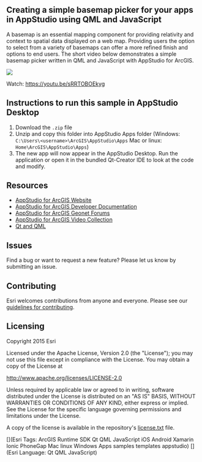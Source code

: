 
## Creating a simple basemap picker for your apps in AppStudio using QML and JavaScript

A basemap is an essential mapping component for providing relativity and context to spatial data displayed on a web map.  Providing users the option to select from a variety of basemaps can offer a more refined finish and options to end users.  The short video below demonstrates a simple basemap picker written in QML and JavaScript with AppStudio for ArcGIS.

![](https://j.gifs.com/v1B82o.gif)

Watch: https://youtu.be/sRRTOBOEkyg

## Instructions to run this sample in AppStudio Desktop

1. Download the `.zip` file
2. Unzip and copy this folder into AppStudio Apps folder (Windows: `C:\Users\<username>\ArcGIS\AppStudio\Apps` Mac or linux: `Home\ArcGIS\AppStudio\Apps`)
3. The new app will now appear in the AppStudio Desktop. Run the application or open it in the bundled Qt-Creator IDE to look at the code and modify.

## Resources

* [AppStudio for ArcGIS Website](https://appstudio.arcgis.com/)
* [AppStudio for ArcGIS Developer Documentation](http://doc.arcgis.com/en/appstudio/extend-apps/useqtcreatorcreateapp.htm)
* [AppStudio for ArcGIS Geonet Forums](https://geonet.esri.com/groups/appstudio/)
* [AppStudio for ArcGIS Video Collection](http://video.arcgis.com/series/232/appstudio-for-arcgis)
* [Qt and QML](http://www.qt.io/)

## Issues

Find a bug or want to request a new feature?  Please let us know by submitting an issue.

## Contributing

Esri welcomes contributions from anyone and everyone. Please see our [guidelines for contributing](https://github.com/esri/contributing).

## Licensing
Copyright 2015 Esri

Licensed under the Apache License, Version 2.0 (the "License");
you may not use this file except in compliance with the License.
You may obtain a copy of the License at

http://www.apache.org/licenses/LICENSE-2.0

Unless required by applicable law or agreed to in writing, software
distributed under the License is distributed on an "AS IS" BASIS,
WITHOUT WARRANTIES OR CONDITIONS OF ANY KIND, either express or implied.
See the License for the specific language governing permissions and
limitations under the License.

A copy of the license is available in the repository's [license.txt](license.txt) file.


[](Esri Tags: ArcGIS Runtime SDK Qt QML JavaScript iOS Android Xamarin Ionic PhoneGap Mac linux Windows Apps samples templates appstudio)
[](Esri Language: Qt QML JavaScript)
